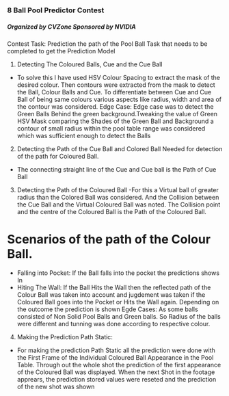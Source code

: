 ### 8 Ball Pool Predictor Contest 
##### Organized by CVZone Sponsored by NVIDIA
Contest Task:
Prediction the path of the Pool Ball
Task that needs to  be completed to get the Prediction Model
1) Detecting The Coloured Balls, Cue and the Cue Ball
- To solve this I have used HSV Colour Spacing to extract the mask of the desired colour. Then contours were extracted from the mask to detect the Ball, Colour Balls and Cue. To differentiate between Cue and Cue Ball of being same colours various aspects like radius, width and area of the contour was considered.
Edge Case: Edge case was to detect the Green Balls Behind the green background.Tweaking the value of Green HSV Mask comparing the Shades of the Green Ball and Background a contour of small radius within the pool table range was considered which was sufficient enough to detect the Balls
2) Detecting the Path of the Cue Ball and Colored Ball Needed for detection of  the path for Coloured Ball.
- The connecting straight line of the Cue and Cue ball is the Path of Cue Ball

3) Detecting the Path of the Coloured Ball
-For this a Virtual ball of greater radius than the Colored Ball was considered. And the Collision between the Cue Ball and the Virtual Coloured Ball was noted. The Collision point and the centre of the Coloured Ball is the Path of the Coloured Ball. 
# Scenarios of the path of the Colour Ball.
- Falling into Pocket: If the Ball falls into the pocket the predictions shows In
- Hiting The Wall: If the Ball Hits the Wall then the reflected path of the Colour Ball was taken into account and jugdement was taken if the Coloured Ball goes into the Pocket or Hits the Wall again. Depending on the outcome the prediction is shown
Egde Cases: As some balls consisted of Non Solid Pool Balls and Green balls. So Radius of the balls were different and tunning was done according to respective colour.
4) Making the Prediction Path Static:
- For making the prediction Path Static all the prediction were done with the First Frame of the Individual Coloured Ball Appearance in the Pool Table. Through out the whole shot the prediction of the first appearance of the Coloured Ball was displayed. When the next Shot in the footage apprears, the prediction stored values were reseted and the prediction of the new shot was shown
